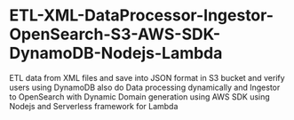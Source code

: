 # ETL-XML-DataProcessor-Ingestor-OpenSearch-S3-AWS-SDK-DynamoDB-Nodejs-Lambda
ETL data from XML files and save into JSON format in S3 bucket and verify users using DynamoDB also do Data processing dynamically and Ingestor to OpenSearch with Dynamic Domain generation using AWS SDK using Nodejs and Serverless framework for Lambda
